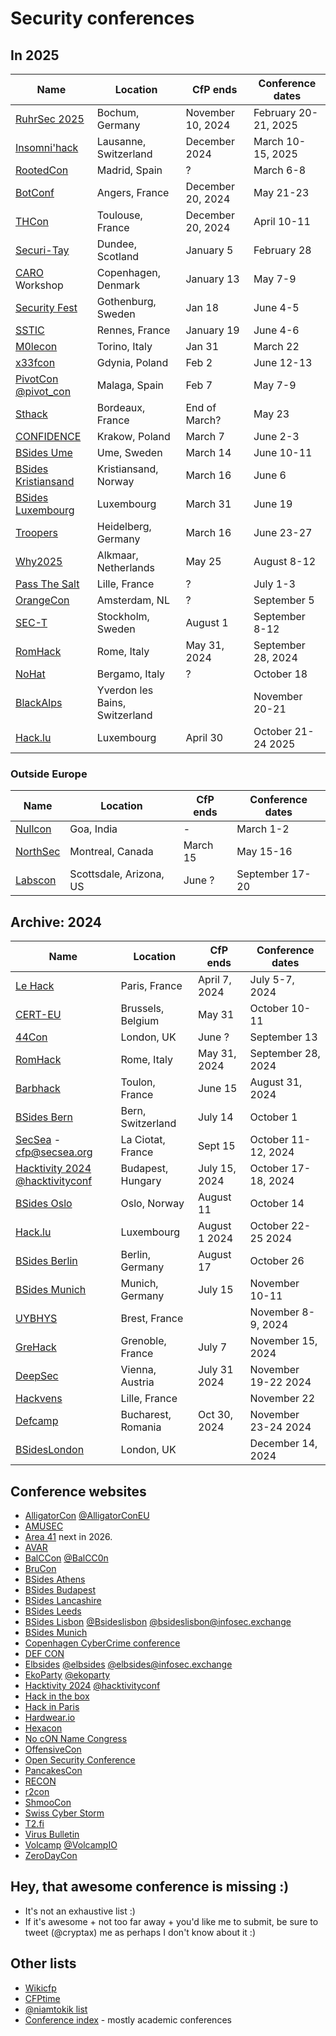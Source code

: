 # Security conferences

## In 2025

| Name           | Location	| CfP ends |  Conference dates |
| ---------------- | ------------- | ------------ | -------------------------|
| [RuhrSec 2025](https://www.ruhrsec.de/2025/) | Bochum, Germany | November 10, 2024 | February 20-21, 2025 |
| [Insomni'hack](https://insomnihack.ch) | Lausanne, Switzerland | December 2024 | March 10-15, 2025 |
| [RootedCon](https://www.rootedcon.com/) | Madrid, Spain | ? | March 6-8 |
| [BotConf](https://www.botconf.eu) | Angers, France | December 20, 2024 | May 21-23 |
| [THCon](https://thcon.party/) | Toulouse, France | December 20, 2024 | April 10-11 |
| [Securi-Tay](https://securi-tay.co.uk/) | Dundee, Scotland | January 5 | February 28 |
| [CARO](https://www.caro2025.org/event/c42cfc49-86ec-43e7-adf8-8de5ddb6d3cb/home) Workshop | Copenhagen, Denmark | January 13 | May 7-9 |
| [Security Fest](https://securityfest.com) | Gothenburg, Sweden | Jan 18 | June 4-5 |
| [SSTIC](https://www.sstic.org) | Rennes, France | January 19 | June 4-6 |
| [M0lecon](https://m0lecon.it/) | Torino, Italy | Jan 31 | March 22 | 
| [x33fcon](https://x33fcon.com) |  Gdynia, Poland | Feb 2 | June 12-13 |
| [PivotCon](https://pivotcon.org) [@pivot_con](https://twitter.com/pivot_con) | Malaga, Spain | Feb 7 | May 7-9 |
| [Sthack](https://sthack.fr) | Bordeaux, France | End of March? | May 23 |
| [CONFIDENCE](https://confidence-conference.org/) | Krakow, Poland | March 7 | June 2-3 |
| [BSides Ume](https://indico.neic.no/event/273/abstracts/) | Ume, Sweden | March 14 | June 10-11 |
| [BSides Kristiansand](https://bsideskrs.no) | Kristiansand, Norway | March 16 | June 6 |
| [BSides Luxembourg](https://2025.bsides.lu) | Luxembourg | March 31 | June 19 |
| [Troopers](https://troopers.de/) | Heidelberg, Germany | March 16 | June 23-27 |
| [Why2025](https://why2025.org) | Alkmaar, Netherlands | May 25 | August 8-12 |
| [Pass The Salt](https://pass-the-salt.org/) | Lille, France | ? | July 1-3 |
| [OrangeCon](https://orangecon.nl) | Amsterdam, NL | ? | September 5 |
| [SEC-T](https://sec-t.org) | Stockholm, Sweden | August 1 | September 8-12 |
| [RomHack](https://romhack.io/cfp) | Rome, Italy | May 31, 2024 | September 28, 2024 |
| [NoHat](https://www.nohat.it/) | Bergamo, Italy | ? | October 18 |
| [BlackAlps](https://blackalps.ch) | Yverdon les Bains, Switzerland | | November 20-21 |
| [Hack.lu](https://hack.lu) | Luxembourg | April 30 | October 21-24 2025 |

### Outside Europe

| Name           | Location	| CfP ends |  Conference dates |
| ---------------- | ------------- | ------------ | -------------------------|
| [Nullcon](https://nullcon.net) | Goa, India | - | March 1-2 |
| [NorthSec](https://nsec.io/cfp/) | Montreal, Canada | March 15 | May 15-16 |
| [Labscon](https://www.labscon.io) | Scottsdale, Arizona, US | June ? | September 17-20 |

## Archive: 2024

| Name           | Location	| CfP ends |  Conference dates |
| ---------------- | ------------- | ------------ | -------------------------|
| [Le Hack](https://lehack.org/cfp-apply-for-a-talk/) | Paris, France | April 7, 2024 | July 5-7, 2024 |
| [CERT-EU](https://cert.europa.eu/conference/tales-from-the-real-world) | Brussels, Belgium | May 31 | October 10-11 |
| [44Con](https://44con.com) | London, UK | June ? | September 13 |
| [RomHack](https://romhack.io/cfp) | Rome, Italy | May 31, 2024 | September 28, 2024 |
| [Barbhack](https://barbhack.fr) | Toulon, France | June 15 | August 31, 2024 |
| [BSides Bern](https://bern.bsides.ch/) | Bern, Switzerland | July 14 | October 1 |
| [SecSea](https://secsea.org/) - cfp@secsea.org | La Ciotat, France | Sept 15 | October 11-12, 2024 |
| [Hacktivity 2024](https://hacktivity.com) [@hacktivityconf](https://twitter.com/hacktivityconf) | Budapest, Hungary | July 15, 2024 | October 17-18, 2024 |
| [BSides Oslo](https://infosec.exchange/@bsidesoslo) | Oslo, Norway | August 11 | October 14 |
| [Hack.lu](https://hack.lu) | Luxembourg | August 1 2024 | October 22-25 2024 |
| [BSides Berlin](https://cfp.bsides.berlin/bsides-berlin-2024/cfp) | Berlin, Germany | August 17 | October 26 |
| [BSides Munich](https://2024.bsidesmunich.org/callforpapers/) | Munich, Germany | July 15 | November 10-11 |
| [UYBHYS](https://www.unlockyourbrain.bzh/en/unlock-your-brain-2/) | Brest, France | | November 8-9, 2024 |
| [GreHack](https://grehack.fr) | Grenoble, France | July 7 | November 15, 2024 |
| [DeepSec](https://www.deepsec.net/cfp.html) | Vienna, Austria | July 31 2024 | November 19-22 2024 |
| [Hackvens](https://hackvens.fr) | Lille, France | | November 22 |
| [Defcamp](https://def.camp/call-for-papers/) | Bucharest, Romania | Oct 30, 2024 | November 23-24 2024 |
| [BSidesLondon](https://www.securitybsides.org.uk/) | London, UK | | December 14, 2024 |

## Conference websites 

- [AlligatorCon](https://alligatorcon.eu) [@AlligatorConEU](https://twitter.com/AlligatorConEU)
- [AMUSEC](https://amusec.i2m.univ-amu.fr/)
- [Area 41](https://area41.io) next in 2026.
- [AVAR](https://aavar.org/cybersecurity-conference/)
- [BalCCon](https://balccon.org) [@BalCC0n](https://twitter.com/BalCC0n)
- [BruCon](https://www.brucon.org/2023/)
- [BSides Athens](https://www.bsidesath.gr/cfp.php)
- [BSides Budapest](https://2024.bsidesbud.com/call-for-paper/)
- [BSides Lancashire](https://www.bsideslancashire.org)
- [BSides Leeds](https://twitter.com/BSidesLeeds)
- [BSides Lisbon](https://cfp.bsideslisbon.org) [@Bsideslisbon](https://twitter.com/Bsideslisbon) [@bsideslisbon@infosec.exchange](https://infosec.exchange)
- [BSides Munich](https://2023.bsidesmunich.org/callforpapers/)
- [Copenhagen CyberCrime conference](https://www.cyberhagen.com)
- [DEF CON](https://defcon.org)
- [Elbsides](https://www.elbsides.eu/) [@elbsides](https://twitter.com/elbsides) [@elbsides@infosec.exchange](https://infosec.exchange)
- [EkoParty](https://ekoparty.org) [@ekoparty](https://twitter.com/ekoparty)
- [Hacktivity 2024](https://hacktivity.com/call-for-papers/) [@hacktivityconf](https://twitter.com/hacktivityconf)
- [Hack in the box](https://conference.hitb.org/)
- [Hack in Paris](https://hackinparis.com)
- [Hardwear.io](https://hardwear.io)
- [Hexacon](https://www.hexacon.fr)
- [No cON Name Congress](https://www.noconname.org/) 
- [OffensiveCon](https://cfp.offensivecon.org)
- [Open Security Conference](https://opensecurityconference.org/)
- [PancakesCon](https://pancakescon.com)
- [RECON](https://recon.cx/)
- [r2con](https://rada.re/con/2024/)
- [ShmooCon](https://shmoocon.org)
- [Swiss Cyber Storm](https://www.swisscyberstorm.com/)
- [T2.fi](https://t2.fi)
- [Virus Bulletin](https://www.virusbulletin.com)
- [Volcamp](https://www.volcamp.io/) [@VolcampIO](https://twitter.com/VolcampIO)
- [ZeroDayCon](https://www.zerodaycon.com)

## Hey, that awesome conference is missing :)

- It's not an exhaustive list :)
- If it's awesome + not too far away + you'd like me to submit, be sure to tweet (@cryptax) me as perhaps I don't know about it :)

## Other lists

- [Wikicfp](http://wikicfp.com)
- [CFPtime](http://cfptime.org)
- [@niamtokik list](https://twitter.com/niamtokik/lists/events)
- [Conference index](https://conferenceindex.org/conferences/security) - mostly academic conferences
